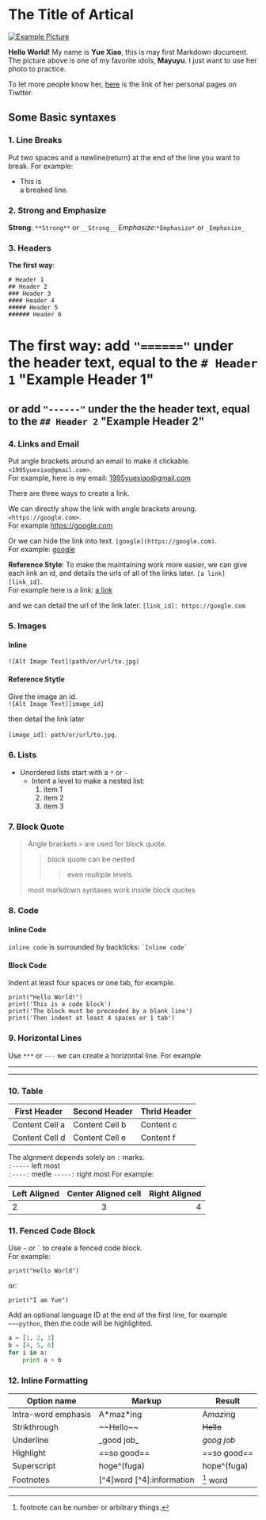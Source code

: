 # The Title of Artical

[![Example Picture](http://thyrsi.com/t6/661/1548166952x2728273531.png)](https://twitter.com/karaage_mayu?lang=en)

**Hello World!**
My name is **Yue Xiao**, this is may first Markdown document. The picture above is one of my favorite idols, **Mayuyu**. I just want to use her photo to practice.

To let more people know her, [here](https://twitter.com/karaage_mayu?lang=en) is the link of her personal pages on Tiwtter.

## Some Basic syntaxes
### 1. Line Breaks
Put two spaces and a newline(return) at the end of the line you want to break. For example:

* This is  
a breaked line.

### 2. Strong and Emphasize
**Strong**: `**Strong**` or `__Strong__`
*Emphasize*:`*Emphasize*` or `_Emphasize_`

### 3. Headers
**The first way**:

	# Header 1
	## Header 2
	### Header 3
	#### Header 4
	##### Header 5
	###### Header 6

**The first way**:
add `"======"` under the header text, equal to the `# Header 1`
"Example Header 1"
==================
or add `"------"` under the the header text, equal to the `## Header 2`
"Example Header 2"
------------------

### 4. Links and Email

Put angle brackets around an email to make it clickable.`<1995yuexiao@gmail.com>`.  
For example, here is my email: <1995yuexiao@gmail.com>


There are three ways to create a link.

We can directly show the link with angle brackets aroung. `<https://google.com>`.  
For example <https://google.com>

Or we can hide the link into text. `[google](https://google.com)`.  
For example: [google](https://google.com)

**Reference Style**: To make the maintaining work more easier, we can give each link an id, and details the urls of all of the links later. `[a link][link_id]`.  
For example here is a link:
[a link][link_id]


and we can detail the url of the link later.
`[link_id]: https://google.com`

[link_id]: https://google.com
 
### 5. Images
#### Inline
`![Alt Image Text](path/or/url/to.jpg)`


#### Reference Stytle
Give the image an id.  
`![Alt Image Text][image_id]`

then detail the link later

`[image_id]: path/or/url/to.jpg`.  

### 6. Lists
* Unordered lists start with a `*` or `-`
	- Intent a level to make a nested list:
		1. item 1
		2. item 2
		34. item 3
 
### 7. Block Quote
> Angle brackets `>` are used for block quote.  
> > block quote can be nested
> > > even multiple levels.  
> 
> most markdown syntaxes work inside block quotes


### 8. Code
#### Inline Code
`inline code` is surrounded by backticks: `` `Inline code` ``

#### Block Code
Indent at least four spaces or one tab, for example.

    print("Hello World!")
    print('This is a code block')
    print('The block must be preceeded by a blank line')
	print('Then indent at least 4 spaces or 1 tab')

### 9. Horizontal Lines
Use `***` or `---` we can create a horizontal line. For example
***
---

### 10. Table
First Header | Second Header | Thrid Header
------------ | ------------- | ------------
Content Cell a | Content Cell b | Content c
Content Cell d | Content Cell e | Content f

The algnment depends solely on `:` marks.  
`:-----` left most  
`:----:` medle
`-----:` right most
For example:

| Left Aligned | Center Aligned cell | Right Aligned |
| :----------- | :-----------------: | -------------:|
| 2            | 3                   | 4             |
### 11. Fenced Code Block
Use `~` or `` ` `` to create a fenced code block.  
For example:

```
print("Hello World")
```
or:

~~~
print("I am Yue")
~~~

Add an optional language ID at the end of the first line, for example `~~~python`, then the code will be highlighted.

~~~python
a = [1, 2, 3]
b = [4, 5, 6]
for i in a:
	print a + b
~~~ 

### 12. Inline Formatting
Option name | Markup | Result
-----------|--------|-------
Intra-word emphasis | A\*maz\*ing | A*maz*ing
Strikthrough | \~~Hello\~~ | ~~Hello~~
Underline | \_good job\_ | _goog job_
Highlight | \==so good\== | ==so good== 
Superscript | hoge\^(fuga) | hope^(fuga)
Footnotes | [\^4]word [\^4]:information | [^footnote1] word

[^footnote1]: footnote can be number or arbitrary things. 





